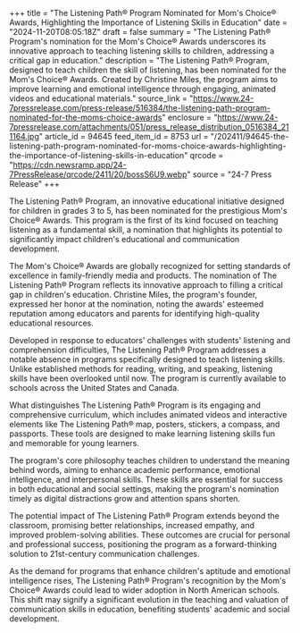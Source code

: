 +++
title = "The Listening Path® Program Nominated for Mom's Choice® Awards, Highlighting the Importance of Listening Skills in Education"
date = "2024-11-20T08:05:18Z"
draft = false
summary = "The Listening Path® Program's nomination for the Mom's Choice® Awards underscores its innovative approach to teaching listening skills to children, addressing a critical gap in education."
description = "The Listening Path® Program, designed to teach children the skill of listening, has been nominated for the Mom's Choice® Awards. Created by Christine Miles, the program aims to improve learning and emotional intelligence through engaging, animated videos and educational materials."
source_link = "https://www.24-7pressrelease.com/press-release/516384/the-listening-path-program-nominated-for-the-moms-choice-awards"
enclosure = "https://www.24-7pressrelease.com/attachments/051/press_release_distribution_0516384_211164.jpg"
article_id = 94645
feed_item_id = 8753
url = "/202411/94645-the-listening-path-program-nominated-for-moms-choice-awards-highlighting-the-importance-of-listening-skills-in-education"
qrcode = "https://cdn.newsramp.app/24-7PressRelease/qrcode/2411/20/bossS6U9.webp"
source = "24-7 Press Release"
+++

<p>The Listening Path® Program, an innovative educational initiative designed for children in grades 3 to 5, has been nominated for the prestigious Mom's Choice® Awards. This program is the first of its kind focused on teaching listening as a fundamental skill, a nomination that highlights its potential to significantly impact children's educational and communication development.</p><p>The Mom's Choice® Awards are globally recognized for setting standards of excellence in family-friendly media and products. The nomination of The Listening Path® Program reflects its innovative approach to filling a critical gap in children's education. Christine Miles, the program's founder, expressed her honor at the nomination, noting the awards' esteemed reputation among educators and parents for identifying high-quality educational resources.</p><p>Developed in response to educators' challenges with students' listening and comprehension difficulties, The Listening Path® Program addresses a notable absence in programs specifically designed to teach listening skills. Unlike established methods for reading, writing, and speaking, listening skills have been overlooked until now. The program is currently available to schools across the United States and Canada.</p><p>What distinguishes The Listening Path® Program is its engaging and comprehensive curriculum, which includes animated videos and interactive elements like The Listening Path® map, posters, stickers, a compass, and passports. These tools are designed to make learning listening skills fun and memorable for young learners.</p><p>The program's core philosophy teaches children to understand the meaning behind words, aiming to enhance academic performance, emotional intelligence, and interpersonal skills. These skills are essential for success in both educational and social settings, making the program's nomination timely as digital distractions grow and attention spans shorten.</p><p>The potential impact of The Listening Path® Program extends beyond the classroom, promising better relationships, increased empathy, and improved problem-solving abilities. These outcomes are crucial for personal and professional success, positioning the program as a forward-thinking solution to 21st-century communication challenges.</p><p>As the demand for programs that enhance children's aptitude and emotional intelligence rises, The Listening Path® Program's recognition by the Mom's Choice® Awards could lead to wider adoption in North American schools. This shift may signify a significant evolution in the teaching and valuation of communication skills in education, benefiting students' academic and social development.</p>